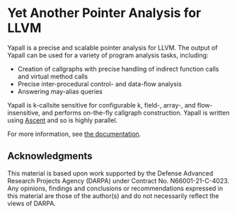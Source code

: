 # Yet Another Pointer Analysis for LLVM

Yapall is a precise and scalable pointer analysis for LLVM. The output of
Yapall can be used for a variety of program analysis tasks, including:

- Creation of callgraphs with precise handling of indirect function calls and
  virtual method calls
- Precise inter-procedural control- and data-flow analysis
- Answering may-alias queries

Yapall is k-callsite sensitive for configurable k, field-, array-, and 
flow-insensitive, and performs on-the-fly callgraph construction. Yapall is
written using [Ascent][ascent] and so is highly parallel.

For more information, see [the documentation](./doc).

[ascent]: https://github.com/s-arash/ascent

## Acknowledgments

This material is based upon work supported by the Defense Advanced Research
Projects Agency (DARPA) under Contract No. N66001-21-C-4023. Any opinions,
findings and conclusions or recommendations expressed in this material are
those of the author(s) and do not necessarily reflect the views of DARPA.
